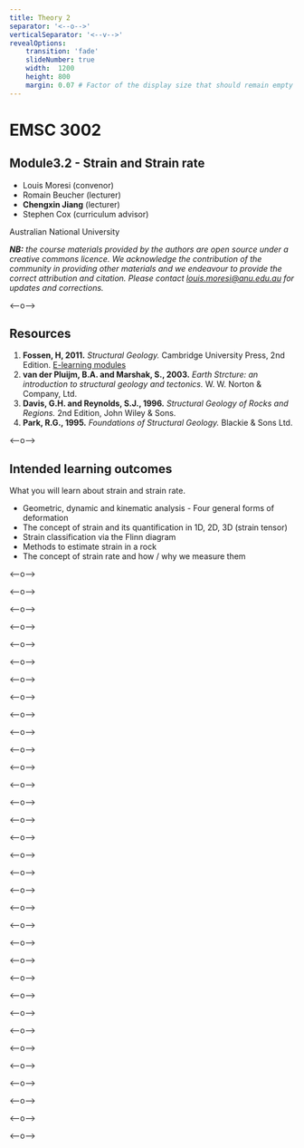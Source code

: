 ```yaml
---
title: Theory 2
separator: '<--o-->'
verticalSeparator: '<--v-->'
revealOptions:
    transition: 'fade'
    slideNumber: true
    width:  1200
    height: 800
    margin: 0.07 # Factor of the display size that should remain empty around the content (7% typically)
---
```


# EMSC 3002

## Module3.2 - Strain and Strain rate

  - Louis Moresi (convenor)
  - Romain Beucher (lecturer)
  - **Chengxin Jiang** (lecturer)
  - Stephen Cox (curriculum advisor)

Australian National University

_**NB:** the course materials provided by the authors are open source under a creative commons licence. 
We acknowledge the contribution of the community in providing other materials and we endeavour to 
provide the correct attribution and citation. Please contact louis.moresi@anu.edu.au for updates and 
corrections._

<--o-->

## Resources

1. **Fossen, H, 2011.** *Structural Geology.* Cambridge University Press, 2nd Edition. [E-learning modules](https://folk.uib.no/nglhe/module3/Chapt3module.html)
1. **van der Pluijm, B.A. and Marshak, S., 2003.** *Earth Strcture: an introduction to structural geology and tectonics.* W. W. Norton & Company, Ltd.
1. **Davis, G.H. and Reynolds, S.J., 1996.** *Structural Geology of Rocks and Regions.* 2nd Edition, John Wiley & Sons. 
1. **Park, R.G., 1995.** *Foundations of Structural Geology.* Blackie & Sons Ltd. 

<--o-->

## Intended learning outcomes

What you will learn about strain and strain rate.

- Geometric, dynamic and kinematic analysis
- Four general forms of deformation 
- The concept of strain and its quantification in 1D, 2D, 3D (strain tensor)
- Strain classification via the Flinn diagram
- Methods to estimate strain in a rock
- The concept of strain rate and how / why we measure them

<--o-->

<!-- .slide: data-background="Module-iii-Theory/Figures-Theory2/slide1.jpg" -->

<--o-->

<!-- .slide: data-background="Module-iii-Theory/Figures-Theory2/slide2.jpg" -->

<--o-->

<!-- .slide: data-background="Module-iii-Theory/Figures-Theory2/slide3.jpg" -->

<--o-->

<!-- .slide: data-background="Module-iii-Theory/Figures-Theory2/slide4.jpg" -->

<--o-->

<!-- .slide: data-background="Module-iii-Theory/Figures-Theory2/slide5.jpg" -->

<--o-->
<!-- .slide: data-background="Module-iii-Theory/Figures-Theory2/slide6.jpg" -->

<--o-->

<!-- .slide: data-background="Module-iii-Theory/Figures-Theory2/slide7.jpg" -->

<--o-->

<!-- .slide: data-background="Module-iii-Theory/Figures-Theory2/slide8.jpg" -->

<--o-->

<!-- .slide: data-background="Module-iii-Theory/Figures-Theory2/slide9.jpg" -->

<--o-->

<!-- .slide: data-background="Module-iii-Theory/Figures-Theory2/slide10.jpg" -->

<--o-->

<!-- .slide: data-background="Module-iii-Theory/Figures-Theory2/slide11.jpg" -->

<--o-->

<!-- .slide: data-background="Module-iii-Theory/Figures-Theory2/slide12.jpg" -->

<--o-->

<!-- .slide: data-background="Module-iii-Theory/Figures-Theory2/slide13.jpg" -->

<--o-->

<!-- .slide: data-background="Module-iii-Theory/Figures-Theory2/slide14.jpg" -->

<--o-->

<!-- .slide: data-background="Module-iii-Theory/Figures-Theory2/slide15.jpg" -->

<--o-->

<!-- .slide: data-background="Module-iii-Theory/Figures-Theory2/slide16.jpg" -->

<--o-->

<!-- .slide: data-background="Module-iii-Theory/Figures-Theory2/slide17.jpg" -->

<--o-->

<!-- .slide: data-background="Module-iii-Theory/Figures-Theory2/slide18.jpg" -->

<--o-->

<!-- .slide: data-background="Module-iii-Theory/Figures-Theory2/slide19.jpg" -->

<--o-->

<!-- .slide: data-background="Module-iii-Theory/Figures-Theory2/slide20.jpg" -->

<--o-->

<!-- .slide: data-background="Module-iii-Theory/Figures-Theory2/slide21.jpg" -->

<--o-->

<!-- .slide: data-background="Module-iii-Theory/Figures-Theory2/slide22.jpg" -->

<--o-->

<!-- .slide: data-background="Module-iii-Theory/Figures-Theory2/slide23.jpg" -->

<--o-->

<!-- .slide: data-background="Module-iii-Theory/Figures-Theory2/slide24.jpg" -->

<--o-->

<!-- .slide: data-background="Module-iii-Theory/Figures-Theory2/slide25.jpg" -->

<--o-->

<!-- .slide: data-background="Module-iii-Theory/Figures-Theory2/slide26.jpg" -->

<--o-->

<!-- .slide: data-background="Module-iii-Theory/Figures-Theory2/slide27.jpg" -->

<--o-->

<!-- .slide: data-background="Module-iii-Theory/Figures-Theory2/slide28.jpg" -->

<--o-->

<!-- .slide: data-background="Module-iii-Theory/Figures-Theory2/slide29.jpg" -->

<--o-->

<!-- .slide: data-background="Module-iii-Theory/Figures-Theory2/slide30.jpg" -->

<--o-->

<!-- .slide: data-background="Module-iii-Theory/Figures-Theory2/slide31.jpg" -->

<--o-->

<!-- .slide: data-background="Module-iii-Theory/Figures-Theory2/slide32.jpg" -->

<--o-->

<!-- .slide: data-background="Module-iii-Theory/Figures-Theory2/slide33.jpg" -->
